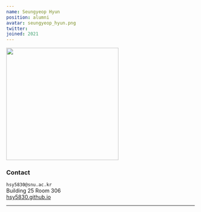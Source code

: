 ```yaml
---
name: Seungyeop Hyun
position: alumni
avatar: seungyeop_hyun.png
twitter:
joined: 2021
---
```


<img width="300" src="{{site.baseurl}}/images/people/{{page.avatar}}" data-action="zoom">

### Contact

<i class="fa fa-envelope-o"></i>  `hsy5830@snu.ac.kr`<br>
<i class="fa fa-building"></i> Building 25 Room 306 <br>
<i class="fa fa-bar-chart"></i> [hsy5830.github.io](http://hsy5830.github.io)

<hr>
